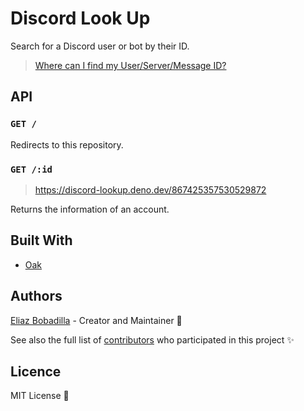 # Discord Look Up

Search for a Discord user or bot by their ID.

> [Where can I find my User/Server/Message ID?](https://support.discord.com/hc/en-us/articles/206346498-Where-can-I-find-my-User-Server-Message-ID-)

## API

### `GET /`

Redirects to this repository.

### `GET /:id`

> https://discord-lookup.deno.dev/867425357530529872

Returns the information of an account.

## Built With

- [Oak](https://deno.land/x/oak)

## Authors

[Eliaz Bobadilla](https://ultirequiem.com) - Creator and Maintainer 💪

See also the full list of
[contributors](https://github.com/UltiRequiem/discord-lookup/contributors) who
participated in this project ✨

## Licence

MIT License 📄
